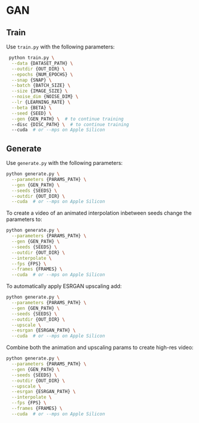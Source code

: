# GAN

## Train

Use `train.py` with the following parameters:

```bash
 python train.py \
  --data {DATASET_PATH} \
  --outdir {OUT_DIR} \
  --epochs {NUM_EPOCHS} \
  --snap {SNAP} \
  --batch {BATCH_SIZE} \
  --size {IMAGE_SIZE} \
  --noise_dim {NOISE_DIM} \
  --lr {LEARNING_RATE} \
  --beta {BETA} \
  --seed {SEED} \
  --gen {GEN_PATH} \  # to continue training
  --disc {DISC_PATH} \  # to continue training
  --cuda  # or --mps on Apple Silicon      
```

## Generate

Use `generate.py` with the following parameters:

```bash
python generate.py \
  --parameters {PARAMS_PATH} \
  --gen {GEN_PATH} \
  --seeds {SEEDS} \
  --outdir {OUT_DIR} \
  --cuda  # or --mps on Apple Silicon
```

To create a video of an animated interpolation inbetween seeds change the parameters to:

```bash
python generate.py \
  --parameters {PARAMS_PATH} \
  --gen {GEN_PATH} \
  --seeds {SEEDS} \
  --outdir {OUT_DIR} \
  --interpolate \
  --fps {FPS} \
  --frames {FRAMES} \
  --cuda  # or --mps on Apple Silicon
```

To automatically apply ESRGAN upscaling add:

```bash
python generate.py \
  --parameters {PARAMS_PATH} \
  --gen {GEN_PATH} \
  --seeds {SEEDS} \
  --outdir {OUT_DIR} \
  --upscale \
  --esrgan {ESRGAN_PATH} \
  --cuda  # or --mps on Apple Silicon
```

Combine both the animation and upscaling params to create high-res video:

```bash
python generate.py \
  --parameters {PARAMS_PATH} \
  --gen {GEN_PATH} \
  --seeds {SEEDS} \
  --outdir {OUT_DIR} \
  --upscale \
  --esrgan {ESRGAN_PATH} \
  --interpolate \
  --fps {FPS} \
  --frames {FRAMES} \
  --cuda  # or --mps on Apple Silicon
```